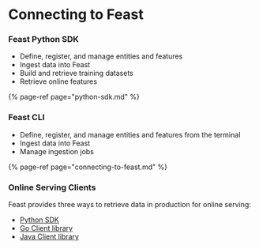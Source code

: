# Connecting to Feast

### Feast Python SDK

* Define, register, and manage entities and features
* Ingest data into Feast
* Build and retrieve training datasets
* Retrieve online features

{% page-ref page="python-sdk.md" %}

### Feast CLI

* Define, register, and manage entities and features from the terminal
* Ingest data into Feast
* Manage ingestion jobs

{% page-ref page="connecting-to-feast.md" %}

### Online Serving Clients

Feast provides three ways to retrieve data in production for online serving:

* [Python SDK](https://api.docs.feast.dev/python/) 
* [Go Client library](https://godoc.org/github.com/feast-dev/feast/sdk/go)
* [Java Client library](https://javadoc.io/doc/dev.feast/feast-sdk)

